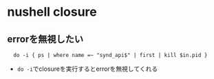 # nushell closure

## errorを無視したい

```nu
  do -i { ps | where name =~ "synd_api$" | first | kill $in.pid }
```

* `do -i`でclosureを実行するとerrorを無視してくれる
